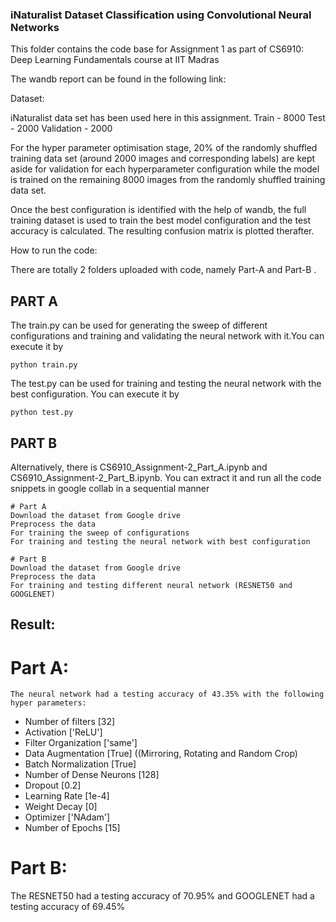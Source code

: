 ### iNaturalist Dataset Classification using Convolutional Neural Networks

This folder contains the code base for Assignment 1 as part of CS6910: Deep Learning Fundamentals course at IIT Madras

The wandb report can be found in the following link:


Dataset:

iNaturalist data set has been used here in this assignment. Train - 8000 Test - 2000 Validation - 2000

For the hyper parameter optimisation stage, 20% of the randomly shuffled training data set (around 2000 images and corresponding labels) are kept aside for validation for each hyperparameter configuration while the model is trained on the remaining 8000 images from the randomly shuffled training data set.

Once the best configuration is identified with the help of wandb, the full training dataset is used to train the best model configuration and the test accuracy is calculated. The resulting confusion matrix is plotted therafter.

How to run the code:

There are totally 2 folders uploaded with code, namely Part-A and Part-B .
## PART A
The train.py can be used for generating the sweep of different configurations and training and validating the neural network with it.You can execute it by

    python train.py

The test.py can be used for training and testing the neural network with the best configuration. You can execute it by

    python test.py
## PART B

Alternatively, there is CS6910_Assignment-2_Part_A.ipynb and CS6910_Assignment-2_Part_B.ipynb. You can extract it and run all the code snippets in google collab in a sequential manner

    # Part A
    Download the dataset from Google drive
    Preprocess the data
    For training the sweep of configurations
    For training and testing the neural network with best configuration

    # Part B
    Download the dataset from Google drive
    Preprocess the data
    For training and testing different neural network (RESNET50 and GOOGLENET)
    

## Result:
#   Part A:
    The neural network had a testing accuracy of 43.35% with the following hyper parameters:

- Number of filters [32]
- Activation ['ReLU']
- Filter Organization ['same']
- Data Augmentation [True] ((Mirroring, Rotating and Random Crop)
- Batch Normalization [True]
- Number of Dense Neurons [128]
- Dropout [0.2]
- Learning Rate [1e-4]
- Weight Decay [0]
- Optimizer ['NAdam']
- Number of Epochs [15]

#   Part B:
  The RESNET50 had a testing accuracy of 70.95% and GOOGLENET had a testing accuracy of 69.45%
    
